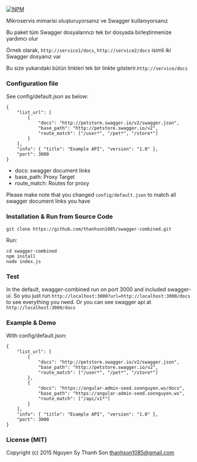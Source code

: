 [![NPM](https://nodei.co/npm/swagger-combined.png?downloads=true&downloadRank=true&stars=true)](https://nodei.co/npm/swagger-combined/)

Mikroservis mimarisi oluşturuyorsanız ve Swagger kullanıyorsanız

Bu paket tüm Swagger dosyalarınızı tek bır dosyada birleştirmenize yardımcı olur

Örnek olarak,  `http://service1/docs`, `http://service2/docs` isimli iki Swagger dosyanız var

Bu size yukarıdaki bütün linkleri tek bir linkte gösterir.`http://service/docs`

### Configuration file
See config/default.json as below:
```
{
    "list_url": [
        {
            "docs": "http://petstore.swagger.io/v2/swagger.json",
            "base_path": "http://petstore.swagger.io/v2",
            "route_match": ["/user*", "/pet*", "/store*"]
        }
    ],
    "info": { "title": "Example API", "version": "1.0" },
    "port": 3000
}
```
- docs: swagger document links
- base_path: Proxy Target
- route_match: Routes for proxy

Please make note that you changed `config/default.json` to match all swagger document links you have

### Installation & Run from Source Code
```
git clone https://github.com/thanhson1085/swagger-combined.git
```
Run:
```
cd swagger-combined
npm install
node index.js
```

### Test
In the default, swagger-combined run on port 3000 and included swagger-ui. So you just run `http://localhost:3000?url=http://localhost:3000/docs` to see everything you need. Or you can see swagger api at `http://localhost:3000/docs`

### Example & Demo
With config/default.json:
```
{
    "list_url": [
        {
            "docs": "http://petstore.swagger.io/v2/swagger.json",
            "base_path": "http://petstore.swagger.io/v2",
            "route_match": ["/user*", "/pet*", "/store*"]
        },
        {
            "docs": "https://angular-admin-seed.sonnguyen.ws/docs",
            "base_path": "https://angular-admin-seed.sonnguyen.ws",
            "route_match": ["/api/v1*"]
        }
    ],
    "info": { "title": "Example API", "version": "1.0" },
    "port": 3000
}
```

### License (MIT)
Copyright (c) 2015 Nguyen Sy Thanh Son <thanhson1085@gmail.com>
